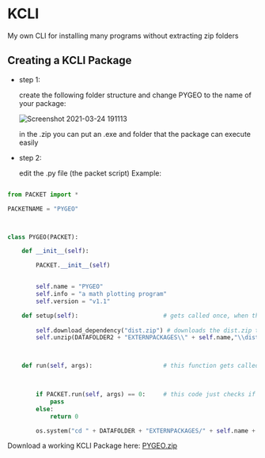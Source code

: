 # KCLI
My own CLI for installing many programs without extracting zip folders

## Creating a KCLI Package

- step 1:

    create the following folder structure and change PYGEO to the name of your package:
   
    ![Screenshot 2021-03-24 191113](https://user-images.githubusercontent.com/68354546/112466782-84418880-8d66-11eb-8b3a-6e176e984a3e.png)

    in the .zip you can put an .exe and folder that the package can execute easily

- step 2:

    edit the .py file (the packet script)
    Example:

```python

from PACKET import *

PACKETNAME = "PYGEO"



class PYGEO(PACKET):

    def __init__(self):

        PACKET.__init__(self)


        self.name = "PYGEO"
        self.info = "a math plotting program"
        self.version = "v1.1"

    def setup(self):                        # gets called once, when the packet is intalled
    
        self.download_dependency("dist.zip") # downloads the dist.zip that can have .exe files or folders in it
        self.unzip(DATAFOLDER2 + "EXTERNPACKAGES\\" + self.name,"\\dist.zip")       # this line is just for unpacking the zip folder



    def run(self, args):                    # this function gets called everytime the packet is launched in the KCLI (args are the commands arguments)

        

        if PACKET.run(self, args) == 0:     # this code just checks if the command is a special command like info or version
            pass
        else:
            return 0

        os.system("cd " + DATAFOLDER + "EXTERNPACKAGES/" + self.name + "/ & main.exe")      # this line executes the .exe of the packet
 ```
 Download a working KCLI Package here:
    [PYGEO.zip](https://github.com/Olikonsti/KCLI/files/6204400/PYGEO.zip)



